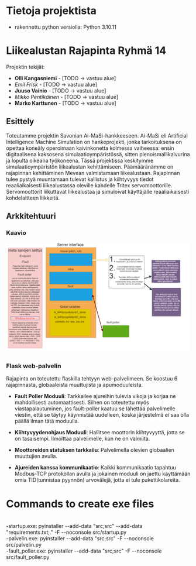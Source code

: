 # Tietoja projektista

- rakennettu python versiolla: Python 3.10.11

# Liikealustan Rajapinta Ryhmä 14

Projektin tekijät:

- **Olli Kangasniemi** - [TODO -> vastuu alue]
- _Emil Frisk_ - [TODO -> vastuu alue]
- **Juuso Vainio** - [TODO -> vastuu alue]
- _Mikko Pentikäinen_ - [TODO -> vastuu alue]
- **Marko Karttunen** - [TODO -> vastuu alue]

## Esittely

Toteutamme projektin Savonian Ai-MaSi-hankkeeseen. Ai-MaSi eli Artificial Intelligence Machine
Simulation on hankeprojekti, jonka tarkoituksena on opettaa koneäly operoimaan kaivinkonetta kolmessa vaiheessa: ensin digitaalisena kaksosena simulaatioympäristössä, sitten pienoismallikaivurina ja lopulta oikeana työkoneena. Tässä projektissa keskitymme simulaatioympäristön liikealustan
kehittämiseen. Päämääränämme on rajapinnan kehittäminen Mevean valmistamaan liikealustaan.
Rajapinnan tulee pystyä muuntamaan tulevat kallistus ja kiihtyvyys tiedot reaaliaikaisesti liikealustassa oleville kahdelle Tritex servomoottorille. Servomoottorit liikuttavat liikealustaa ja simuloivat
käyttäjälle reaaliaikaisesti kohdelaitteen liikkeitä.

## Arkkitehtuuri

### Kaavio

![Projektin Arkkitehtuuri](imgs/projektin_arkkitehtuuri.png)

### Flask web-palvelin

Rajapinta on toteutettu flaskilla tehtyyn web-palvelimeen. Se koostuu 6 rajapinnasta, globaaleista muuttujista ja apumoduuleista.

- **Fault Poller Moduuli**: Tarkkailee ajureihin tulevia vikoja ja korjaa ne mahdollisesti automaattisesti. Siihen on toteutettu myös viastapalautuminen, jos fault-poller kaatuu se lähettää palvelimelle viestin, että se täytyy käynnistää uudelleen, koska järjestelmä ei saa olla päällä ilman tätä moduulia.

- **Kiihtyvyydenohjaus Moduuli**: Hallitsee moottorin kiihtyvyyttä, jotta se on tasaisempi. Ilmoittaa palvelimelle, kun ne on valmiita.

- **Moottoreiden statuksen tarkkailu**: Palvelimella olevien globaalien muuttujien avulla.

- **Ajureiden kanssa kommunikaatio**: Kaikki kommunikaatio tapahtuu Modbus-TCP protokollan avulla ja jokainen moduuli on jaettu käyttämään omia TID(tunnistaa pyynnön) arvovälejä, jotta ei tule pakettikolareita.

# Commands to create exe files

<br>
-startup.exe: pyinstaller --add-data "src;src" --add-data "requirements.txt;." -F --noconsole src/startup.py
<br>
-palvelin.exe: pyinstaller --add-data "src;src" -F --noconsole src/palvelin.py
<br>
-fault_poller.exe: pyinstaller --add-data "src;src" -F --noconsole src/fault_poller.py
